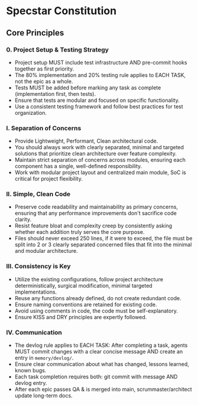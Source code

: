 # Specstar Constitution

## Core Principles

### 0. Project Setup & Testing Strategy

* Project setup MUST include test infrastructure AND pre-commit hooks together as first priority.
* The 80% implementation and 20% testing rule applies to EACH TASK, not the epic as a whole.
* Tests MUST be added before marking any task as complete (implementation first, then tests).
* Ensure that tests are modular and focused on specific functionality.
* Use a consistent testing framework and follow best practices for test organization.

### I. Separation of Concerns

* Provide Lightweight, Performant, Clean architectural code.
* You should always work with clearly separated, minimal and targeted solutions that prioritize clean architecture over feature complexity.
* Maintain strict separation of concerns across modules, ensuring each component has a single, well-defined responsibility.
* Work with modular project layout and centralized main module, SoC is critical for project flexibility.

### II. Simple, Clean Code

* Preserve code readability and maintainability as primary concerns, ensuring that any performance improvements don't sacrifice code clarity.
* Resist feature bloat and complexity creep by consistently asking whether each addition truly serves the core purpose.
* Files should never exceed 250 lines, if it were to exceed, the file must be split into 2 or 3 clearly separated concerned files that fit into the minimal and modular architecture.

### III. Consistency is Key

* Utilize the existing configurations, follow project architecture deterministically, surgical modification, minimal targeted implementations.
* Reuse any functions already defined, do not create redundant code.
* Ensure naming conventions are retained for existing code.
* Avoid using comments in code, the code must be self-explanatory.
* Ensure KISS and DRY principles are expertly followed.

### IV. Communication

* The devlog rule applies to EACH TASK: After completing a task, agents MUST commit changes with a clear concise message AND create an entry in `memory/devlog/`.
* Ensure clear communication about what has changed, lessons learned, known bugs.
* Each task completion requires both: git commit with message AND devlog entry.
* After each epic passes QA & is merged into main, scrummaster/architect update long-term docs.
